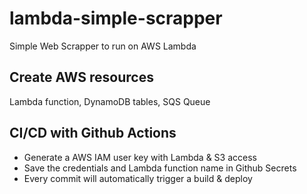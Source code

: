 # lambda-simple-scrapper
Simple Web Scrapper to run on AWS Lambda

## Create AWS resources
Lambda function, DynamoDB tables, SQS Queue


## CI/CD with Github Actions
- Generate a AWS IAM user key with Lambda & S3 access
- Save the credentials and Lambda function name in Github Secrets
- Every commit will automatically trigger a build & deploy


